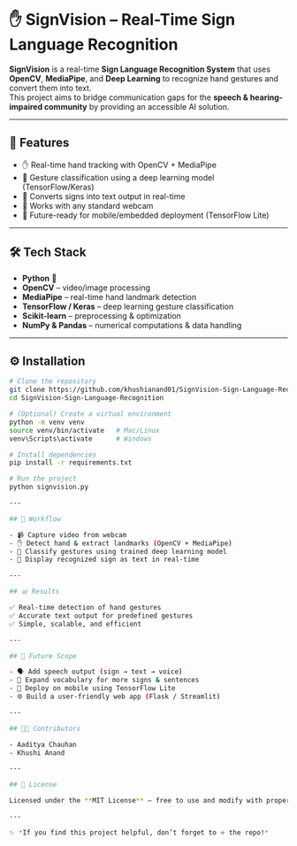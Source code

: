 # ✋ SignVision – Real-Time Sign Language Recognition  

**SignVision** is a real-time **Sign Language Recognition System** that uses **OpenCV**, **MediaPipe**, and **Deep Learning** to recognize hand gestures and convert them into text.  
This project aims to bridge communication gaps for the **speech & hearing-impaired community** by providing an accessible AI solution.  

---

## 🚀 Features  
- ✋ Real-time hand tracking with OpenCV + MediaPipe  
- 🤖 Gesture classification using a deep learning model (TensorFlow/Keras)  
- 📝 Converts signs into text output in real-time  
- 🎥 Works with any standard webcam  
- 📱 Future-ready for mobile/embedded deployment (TensorFlow Lite)  

---

## 🛠 Tech Stack  
- **Python** 🐍  
- **OpenCV** – video/image processing  
- **MediaPipe** – real-time hand landmark detection  
- **TensorFlow / Keras** – deep learning gesture classification  
- **Scikit-learn** – preprocessing & optimization  
- **NumPy & Pandas** – numerical computations & data handling  

---

## ⚙️ Installation  

```bash
# Clone the repository
git clone https://github.com/khushianand01/SignVision-Sign-Language-Recognition.git
cd SignVision-Sign-Language-Recognition

# (Optional) Create a virtual environment
python -m venv venv
source venv/bin/activate   # Mac/Linux
venv\Scripts\activate      # Windows

# Install dependencies
pip install -r requirements.txt

# Run the project
python signvision.py

---

## 📂 Workflow  

- 📹 Capture video from webcam  
- ✋ Detect hand & extract landmarks (OpenCV + MediaPipe)  
- 🤖 Classify gestures using trained deep learning model  
- 📝 Display recognized sign as text in real-time  

---

## 📊 Results  

✅ Real-time detection of hand gestures  
✅ Accurate text output for predefined gestures  
✅ Simple, scalable, and efficient  

---

## 🔮 Future Scope  

- 🗣 Add speech output (sign → text → voice)  
- 📖 Expand vocabulary for more signs & sentences  
- 📱 Deploy on mobile using TensorFlow Lite  
- 🌐 Build a user-friendly web app (Flask / Streamlit)  

---

## 👩‍💻 Contributors  

- Aaditya Chauhan  
- Khushi Anand  

---

## 📜 License  

Licensed under the **MIT License** – free to use and modify with proper credit.  

---

✨ *If you find this project helpful, don’t forget to ⭐ the repo!*  
